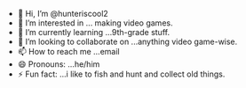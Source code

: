 - 👋 Hi, I’m @hunteriscool2
- 👀 I’m interested in ... making video games.
- 🌱 I’m currently learning ...9th-grade stuff.
- 💞️ I’m looking to collaborate on ...anything video game-wise.
- 📫 How to reach me ...email
- 😄 Pronouns: ...he/him
- ⚡ Fun fact: ...i like to fish and hunt and collect old things.

<!---
hunteriscool2/hunteriscool2 is a ✨ special ✨ repository because its `README.md` (this file) appears on your GitHub profile.
You can click the Preview elink to take a look at your changes.
--->
